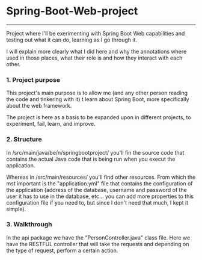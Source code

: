 # Spring-Boot-Web-project
---

Project where I'll be exerimenting with Spring Boot Web capabilities and testing out what it can do, learning as I go through it.

I will explain more clearly what I did here and why the annotations where used in those places, what their role is and how they interact with each other.

### 1. Project purpose

This project's main purpose is to allow me (and any other person reading the code and tinkering with it) t learn about Spring Boot, more specifically about the web framework.

The project is here as a basis to be expanded upon in different projects, to experiment, fail, learn, and improve.


### 2. Structure

In /src/main/java/be/n/springbootproject/ you'll fin the source code that contains the actual Java code that is being run when you execut the application.

Whereas in /src/main/resources/ you'll find other resources. From which the mst important is the "application.yml" file that contains the configuration of the application (address of the database, username and password of the user it has to use in the database, etc... you can add more properties to this configuration file if you need to, but since I don't need that much, I kept it simple).

### 3. Walkthrough

In the api package we have the "PersonController.java" class file. Here we have the RESTFUL controller that will take the requests and depending on the type of request, perform a certain action.
